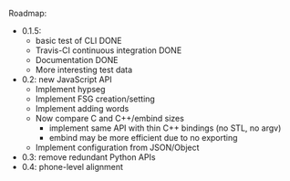 Roadmap:

- 0.1.5:
  - basic test of CLI DONE
  - Travis-CI continuous integration DONE
  - Documentation DONE
  - More interesting test data
- 0.2: new JavaScript API
  - Implement hypseg
  - Implement FSG creation/setting
  - Implement adding words
  - Now compare C and C++/embind sizes
	- implement same API with thin C++ bindings (no STL, no argv)
	- embind may be more efficient due to no exporting
  - Implement configuration from JSON/Object
- 0.3: remove redundant Python APIs
- 0.4: phone-level alignment

